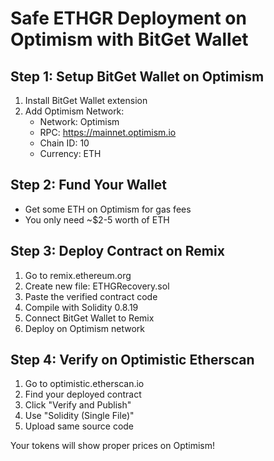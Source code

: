 
# Safe ETHGR Deployment on Optimism with BitGet Wallet

## Step 1: Setup BitGet Wallet on Optimism
1. Install BitGet Wallet extension
2. Add Optimism Network:
   - Network: Optimism
   - RPC: https://mainnet.optimism.io
   - Chain ID: 10
   - Currency: ETH

## Step 2: Fund Your Wallet
- Get some ETH on Optimism for gas fees
- You only need ~$2-5 worth of ETH

## Step 3: Deploy Contract on Remix
1. Go to remix.ethereum.org
2. Create new file: ETHGRecovery.sol
3. Paste the verified contract code
4. Compile with Solidity 0.8.19
5. Connect BitGet Wallet to Remix
6. Deploy on Optimism network

## Step 4: Verify on Optimistic Etherscan
1. Go to optimistic.etherscan.io
2. Find your deployed contract
3. Click "Verify and Publish"
4. Use "Solidity (Single File)"
5. Upload same source code

Your tokens will show proper prices on Optimism!

